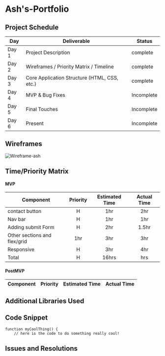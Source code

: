 # Ash's-Portfolio

## Project Schedule

|  Day | Deliverable | Status
|---|---| ---|
|Day 1| Project Description | complete
|Day 2| Wireframes / Priority Matrix / Timeline | complete
|Day 3| Core Application Structure (HTML, CSS, etc.) | complete
|Day 4| MVP & Bug Fixes | Incomplete
|Day 5| Final Touches | Incomplete
|Day 6| Present | Incomplete

## Wireframes

![Wireframe-ash](https://user-images.githubusercontent.com/111319560/192933476-a60292e7-0467-46ec-9e9c-baab1e394a5e.png)

## Time/Priority Matrix 

#### MVP
| Component | Priority | Estimated Time | Actual Time |
| --- | :---: |  :---: | :---: | 
| contact button| H | 1hr | 2hr |
| Nav bar | H | 1hr | 1hr |  
| Adding submit Form | H | 2hr|  1.5hr | 
| Other sections and flex/grid| 1hr | 3hr | 3hr|
| Responsive | H | 3hr | 4hr | 3.5hr |
| Total | H | 16hrs| hrs |

#### PostMVP
| Component | Priority | Estimated Time | Actual Time |
| --- | :---: |  :---: | :---: | 


## Additional Libraries Used

 

## Code Snippet

 

```
function myCoolThing() {
	// here is the code to do something really cool!
```

## Issues and Resolutions

 

